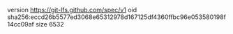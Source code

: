 version https://git-lfs.github.com/spec/v1
oid sha256:eccd26b5577ed3068e65312978d167125df4360ffbc96e053580198f14cc09af
size 6532
